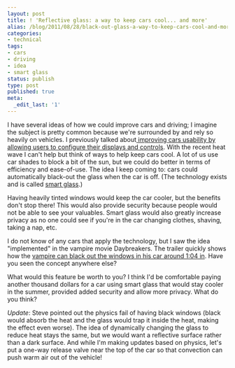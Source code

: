 ```yaml
---
layout: post
title: ! 'Reflective glass: a way to keep cars cool... and more'
alias: /blog/2011/08/28/black-out-glass-a-way-to-keep-cars-cool-and-more/
categories:
- technical
tags:
- cars
- driving
- idea
- smart glass
status: publish
type: post
published: true
meta:
  _edit_last: '1'
---
```

I have several ideas of how we could improve cars and driving; I imagine the subject is pretty common because we're surrounded by and rely so heavily on vehicles. I previously talked about<a title="Seth Holloway: Confiurable UI in cars" href="http://sethholloway.com/blog/2011/01/14/idea-configurable-user-interfaces-in-cars/"> improving cars usability by allowing users to configure their displays and controls</a>. With the recent heat wave I can't help but think of ways to help keep cars cool. A lot of us use car shades to block a bit of the sun, but we could do better in terms of efficiency and ease-of-use. The idea I keep coming to: cars could automatically black-out the glass when the car is off. (The technology exists and is called <a title="Wikipedia: Smart Glass" href="http://en.wikipedia.org/wiki/Smart_glass">smart glass</a>.)

Having heavily tinted windows would keep the car cooler, but the benefits don't stop there! This would also provide security because people would not be able to see your valuables. Smart glass would also greatly increase privacy as no one could see if you're in the car changing clothes, shaving, taking a nap, etc.

I do not know of any cars that apply the technology, but I saw the idea "implemented" in the vampire movie Daybreakers. The trailer quickly shows how the <a title="YouTube: Daybreakers Trailer" href="http://www.youtube.com/watch?v=-8yYNDygdZs&amp;t=64">vampire can black out the windows in his car around 1:04 in</a>. Have you seen the concept anywhere else?

What would this feature be worth to you? I think I'd be comfortable paying another thousand dollars for a car using smart glass that would stay cooler in the summer, provided added security and allow more privacy. What do you think?

<em>Update</em>: Steve pointed out the physics fail of having black windows (black would absorb the heat and the glass would trap it inside the heat, making the effect even worse). The idea of dynamically changing the glass to reduce heat stays the same, but we would want a reflective surface rather than a dark surface. And while I'm making updates based on physics, let's put a one-way release valve near the top of the car so that convection can push warm air out of the vehicle!
